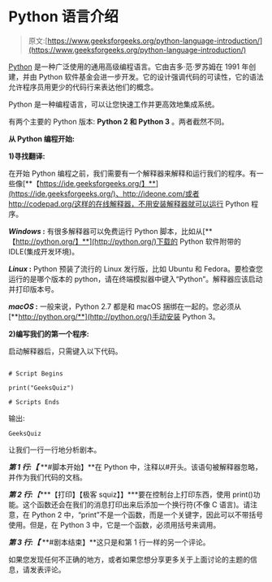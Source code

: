 # Python 语言介绍

> 原文:[https://www.geeksforgeeks.org/python-language-introduction/](https://www.geeksforgeeks.org/python-language-introduction/)

[Python](https://www.geeksforgeeks.org/python-programming-language/) 是一种广泛使用的通用高级编程语言。它由吉多·范·罗苏姆在 1991 年创建，并由 Python 软件基金会进一步开发。它的设计强调代码的可读性，它的语法允许程序员用更少的代码行来表达他们的概念。

Python 是一种编程语言，可以让您快速工作并更高效地集成系统。

有两个主要的 Python 版本: **Python 2 和 Python 3** 。两者截然不同。

**从 Python 编程开始:**

**1)寻找翻译:**

在开始 Python 编程之前，我们需要有一个解释器来解释和运行我们的程序。有一些像[**【https://ide.geeksforgeeks.org/】**](https://ide.geeksforgeeks.org/)、http://ideone.com/或者 http://codepad.org/这样的在线解释器，不用安装解释器就可以运行 Python 程序。

***Windows* :** 有很多解释器可以免费运行 Python 脚本，比如从[**【http://python.org/】**](http://python.org/)下载的 Python 软件附带的 IDLE(集成开发环境)。

***Linux* :** Python 预装了流行的 Linux 发行版，比如 Ubuntu 和 Fedora。要检查您运行的是哪个版本的 python，请在终端模拟器中键入“Python”。解释器应该启动并打印版本号。

***macOS* :** 一般来说，Python 2.7 都是和 macOS 捆绑在一起的。您必须从[**http://python.org/**](http://python.org/)手动安装 Python 3。

**2)编写我们的第一个程序:**

启动解释器后，只需键入以下代码。

```

# Script Begins

print("GeeksQuiz")

# Scripts Ends

```

输出:

```
GeeksQuiz
```

让我们一行一行地分析剧本。

***第 1 行:【*** **#脚本开始】**在 Python 中，注释以#开头。该语句被解释器忽略，并作为我们代码的文档。

***第 2 行:****【****【打印】【极客 squiz】】***要在控制台上打印东西，使用 print()功能。这个函数还会在我们的消息打印出来后添加一个换行符(不像 C 语言)。请注意，在 Python 2 中，“print”不是一个函数，而是一个关键字，因此可以不带括号使用。但是，在 Python 3 中，它是一个函数，必须用括号来调用。

***第 3 行:【*** **#剧本结束】**这只是和第 1 行一样的另一个评论。

如果您发现任何不正确的地方，或者如果您想分享更多关于上面讨论的主题的信息，请发表评论。